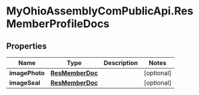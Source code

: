 # MyOhioAssemblyComPublicApi.ResMemberProfileDocs

## Properties

Name | Type | Description | Notes
------------ | ------------- | ------------- | -------------
**imagePhoto** | [**ResMemberDoc**](ResMemberDoc.md) |  | [optional] 
**imageSeal** | [**ResMemberDoc**](ResMemberDoc.md) |  | [optional] 


